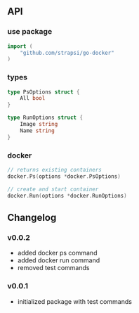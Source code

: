 ## API
### use package
```go
import (
	"github.com/strapsi/go-docker"
)
```
### types
```go
type PsOptions struct {
	All bool
}

type RunOptions struct {
	Image string
	Name string
}
```
### docker
```go
// returns existing containers
docker.Ps(options *docker.PsOptions)

// create and start container
docker.Run(options *docker.RunOptions)
```

## Changelog
### v0.0.2
* added docker ps command
* added docker run command
* removed test commands

### v0.0.1
* initialized package with test commands
